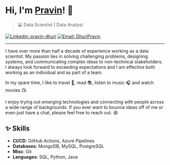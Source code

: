 # Hi, I'm [Pravin](https://dhuripravin.github.io)! 👋

>  💻 Data Scientist | Data Analyst

[![Linkedin: pravin-dhuri](https://img.shields.io/badge/-Pravin%20Dhuri-blue?style=flat-square&logo=Linkedin&logoColor=white&link=https://www.linkedin.com/in/pravindhuri/)](https://www.linkedin.com/in/pravindhuri/)
[![Email: DhuriPravin](https://img.shields.io/badge/Email-pravindhuri-red)](mailto:dhuri.p@northeastern.edu)


---

I have over more than half a decade of experience working as a data scientist.
My passion lies in solving challenging problems, designing systems, and communicating complex ideas to non-technical stakeholders.
I always look forward to exceeding expectations and I am effective both working as an individual and as part of a team.

In my spare time, I like to travel :walking:, read :books:, listen to music :headphones: and watch movies :tv:.

I enjoy trying out emerging technologies and connecting with people across a wide range of backgrounds. 
If you ever want to bounce ideas off of me or even just have a chat, please feel free to reach out. 😄

<!--## ⚡ Stats
![Pravin's GitHub Stats](https://github-readme-stats.vercel.app/api?username=DhuriPravin&hide=["issues"]&show_icons=true)-->

##  :sparkles: Skills  

- **CI/CD**: GitHub Actions, Azure Pipelines
- **Databases**: MongoDB, MySQL, PostgreSQL
- **Misc**: Git
- **Languages**: SQL, Python, Java
